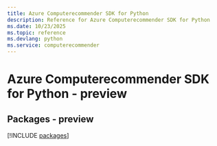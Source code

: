 ```yaml
---
title: Azure Computerecommender SDK for Python
description: Reference for Azure Computerecommender SDK for Python
ms.date: 10/23/2025
ms.topic: reference
ms.devlang: python
ms.service: computerecommender
---
```

# Azure Computerecommender SDK for Python - preview
## Packages - preview
[!INCLUDE [packages](computerecommender-index.md)]